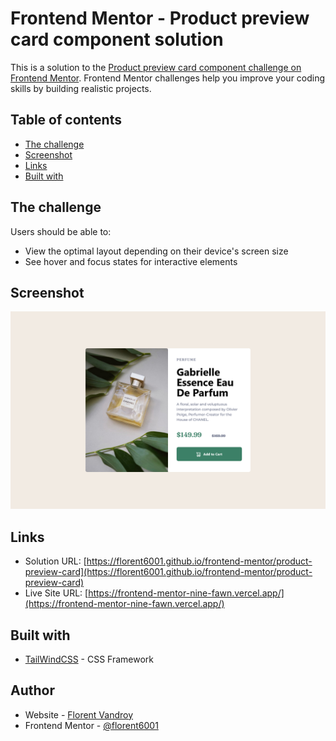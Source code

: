 # Frontend Mentor - Product preview card component solution

This is a solution to the [Product preview card component challenge on Frontend Mentor](https://www.frontendmentor.io/challenges/product-preview-card-component-GO7UmttRfa). Frontend Mentor challenges help you improve your coding skills by building realistic projects. 

## Table of contents

- [The challenge](#the-challenge)
- [Screenshot](#screenshot)
- [Links](#links)
- [Built with](#built-with)


## The challenge

Users should be able to:

- View the optimal layout depending on their device's screen size
- See hover and focus states for interactive elements

## Screenshot

![](./screenshot.png)


## Links

- Solution URL: [https://florent6001.github.io/frontend-mentor/product-preview-card](https://florent6001.github.io/frontend-mentor/product-preview-card)
- Live Site URL: [https://frontend-mentor-nine-fawn.vercel.app/](https://frontend-mentor-nine-fawn.vercel.app/)

## Built with

- [TailWindCSS](https://tailwindcss.com/) - CSS Framework


## Author

- Website - [Florent Vandroy](https://www.florent-vandroy.fr)
- Frontend Mentor - [@florent6001](https://www.frontendmentor.io/profile/florent6001)